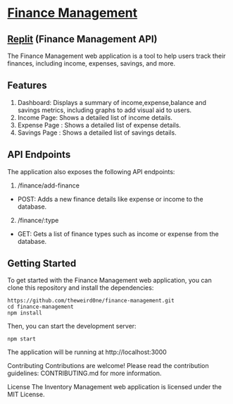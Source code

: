 
# [Finance Management](https://finance-management-by-amlan.vercel.app/)

## [Replit](https://replit.com/@theweird0ne/Finance-Management) (Finance Management API)
The Finance Management web application is a tool to help users track their finances, including income, expenses, savings, and more.

## Features
1. Dashboard: Displays a summary of income,expense,balance and savings metrics, including graphs to add visual aid to users.
2. Income Page: Shows a detailed list of income details.
3. Expense Page : Shows a detailed list of expense details.
4. Savings Page : Shows a detailed list of savings details.

## API Endpoints
The application also exposes the following API endpoints:

1. /finance/add-finance
- POST: Adds a new finance details like expense or income to the database.
2. /finance/:type
- GET: Gets a list of finance types such as income or expense from the database.

## Getting Started
To get started with the Finance Management web application, you can clone this repository and install the dependencies:
```
https://github.com/theweird0ne/finance-management.git
cd finance-management
npm install
```
Then, you can start the development server:

```
npm start
```
The application will be running at http://localhost:3000

Contributing
Contributions are welcome! Please read the contribution guidelines: CONTRIBUTING.md for more information.

License
The Inventory Management web application is licensed under the MIT License.
